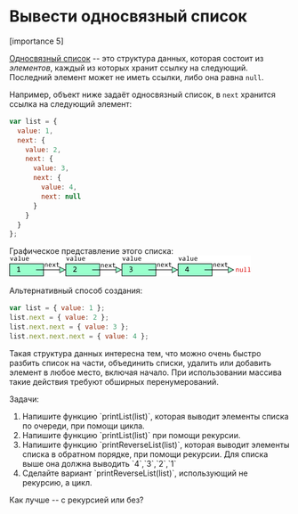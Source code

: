 # Вывести односвязный список

[importance 5]

[Односвязный список](http://ru.wikipedia.org/wiki/Связный_список) -- это структура данных, которая состоит из *элементов*, каждый из которых хранит ссылку на следующий. Последний элемент может не иметь ссылки, либо она равна `null`.

Например, объект ниже задаёт односвязный список, в `next` хранится ссылка на следующий элемент:

```js
var list = {
  value: 1,
  next: {
    value: 2,
    next: {
      value: 3,
      next: {
        value: 4,
        next: null
      }
    }
  }
};
```

Графическое представление этого списка:
<img src="linkedlist.png">

Альтернативный способ создания:

```js
var list = { value: 1 };
list.next = { value: 2 };
list.next.next = { value: 3 };
list.next.next.next = { value: 4 };
```

Такая структура данных интересна тем, что можно очень быстро разбить список на части, объединить списки, удалить или добавить элемент в любое место, включая начало. При использовании массива такие действия требуют обширных перенумерований.

Задачи:

<ol>
<li>Напишите функцию `printList(list)`, которая выводит элементы списка по очереди, при помощи цикла.</li>
<li>Напишите функцию `printList(list)` при помощи рекурсии.</li>
<li>Напишите функцию `printReverseList(list)`, которая выводит элементы списка в обратном порядке, при помощи рекурсии. 
Для списка выше она должна выводить `4`,`3`,`2`,`1`</li>
<li>Сделайте вариант `printReverseList(list)`, использующий не рекурсию, а цикл.</li>
</ol>

Как лучше -- с рекурсией или без?